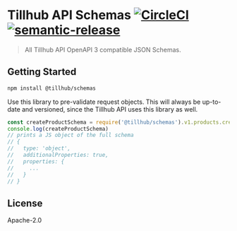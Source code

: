 # Tillhub API Schemas [![CircleCI](https://circleci.com/gh/tillhub/schemas/tree/master.svg?style=svg)](https://circleci.com/gh/tillhub/schemas/tree/master) [![semantic-release](https://img.shields.io/badge/%20%20%F0%9F%93%A6%F0%9F%9A%80-semantic--release-e10079.svg)](https://github.com/semantic-release/semantic-release)

> All Tillhub API OpenAPI 3 compatible JSON Schemas.

## Getting Started

```bash
npm install @tillhub/schemas
```

Use this library to pre-validate request objects. This will always be up-to-date and versioned, since the Tillhub API uses this library as well.

```js
const createProductSchema = require('@tillhub/schemas').v1.products.create
console.log(createProductSchema)
// prints a JS object of the full schema
// {
//   type: 'object',
//   additionalProperties: true,
//   properties: {
//     ...
//   }
// }
```

## License

Apache-2.0
